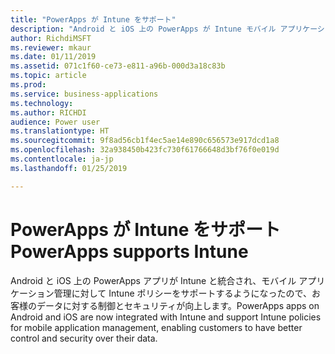 ```yaml
---
title: "PowerApps が Intune をサポート"
description: "Android と iOS 上の PowerApps が Intune モバイル アプリケーション管理をサポートするようになりました"
author: RichdiMSFT
ms.reviewer: mkaur
ms.date: 01/11/2019
ms.assetid: 071c1f60-ce73-e811-a96b-000d3a18c83b
ms.topic: article
ms.prod: 
ms.service: business-applications
ms.technology: 
ms.author: RICHDI
audience: Power user
ms.translationtype: HT
ms.sourcegitcommit: 9f8ad56cb1f4ec5ae14e890c656573e917dcd1a8
ms.openlocfilehash: 32a938450b423fc730f61766648d3bf76f0e019d
ms.contentlocale: ja-jp
ms.lasthandoff: 01/25/2019

---
```

# <a name="powerapps-supports-intune"></a><span data-ttu-id="6ef86-103">PowerApps が Intune をサポート</span><span class="sxs-lookup"><span data-stu-id="6ef86-103">PowerApps supports Intune</span></span>




<span data-ttu-id="6ef86-104">Android と iOS 上の PowerApps アプリが Intune と統合され、モバイル アプリケーション管理に対して Intune ポリシーをサポートするようになったので、お客様のデータに対する制御とセキュリティが向上します。</span><span class="sxs-lookup"><span data-stu-id="6ef86-104">PowerApps apps on Android and iOS are now integrated with Intune and support Intune policies for mobile application management, enabling customers to have better control and security over their data.</span></span>
